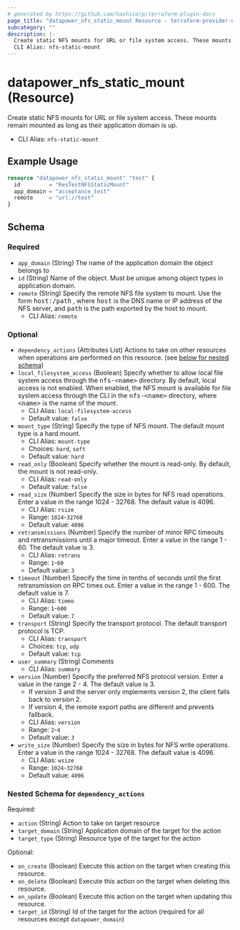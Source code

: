 ```yaml
---
# generated by https://github.com/hashicorp/terraform-plugin-docs
page_title: "datapower_nfs_static_mount Resource - terraform-provider-datapower"
subcategory: ""
description: |-
  Create static NFS mounts for URL or file system access. These mounts remain mounted as long as their application domain is up.
  CLI Alias: nfs-static-mount
---
```


# datapower_nfs_static_mount (Resource)

Create static NFS mounts for URL or file system access. These mounts remain mounted as long as their application domain is up.
  - CLI Alias: `nfs-static-mount`

## Example Usage

```terraform
resource "datapower_nfs_static_mount" "test" {
  id         = "ResTestNFSStaticMount"
  app_domain = "acceptance_test"
  remote     = "url://test"
}
```

<!-- schema generated by tfplugindocs -->
## Schema

### Required

- `app_domain` (String) The name of the application domain the object belongs to
- `id` (String) Name of the object. Must be unique among object types in application domain.
- `remote` (String) Specify the remote NFS file system to mount. Use the form <tt>host:/path</tt> , where <tt>host</tt> is the DNS name or IP address of the NFS server, and <tt>path</tt> is the path exported by the host to mount.
  - CLI Alias: `remote`

### Optional

- `dependency_actions` (Attributes List) Actions to take on other resources when operations are performed on this resource. (see [below for nested schema](#nestedatt--dependency_actions))
- `local_filesystem_access` (Boolean) Specify whether to allow local file system access through the <tt>nfs-&lt;name></tt> directory. By default, local access is not enabled. When enabled, the NFS mount is available for file system access through the CLI in the <tt>nfs-&lt;name></tt> directory, where <tt>&lt;name></tt> is the name of the mount.
  - CLI Alias: `local-filesystem-access`
  - Default value: `false`
- `mount_type` (String) Specify the type of NFS mount. The default mount type is a hard mount.
  - CLI Alias: `mount-type`
  - Choices: `hard`, `soft`
  - Default value: `hard`
- `read_only` (Boolean) Specify whether the mount is read-only. By default, the mount is not read-only.
  - CLI Alias: `read-only`
  - Default value: `false`
- `read_size` (Number) Specify the size in bytes for NFS read operations. Enter a value in the range 1024 - 32768. The default value is 4096.
  - CLI Alias: `rsize`
  - Range: `1024`-`32768`
  - Default value: `4096`
- `retransmissions` (Number) Specify the number of minor RPC timeouts and retransmissions until a major timeout. Enter a value in the range 1 - 60. The default value is 3.
  - CLI Alias: `retrans`
  - Range: `1`-`60`
  - Default value: `3`
- `timeout` (Number) Specify the time in tenths of seconds until the first retransmission on RPC times out. Enter a value in the range 1 - 600. The default value is 7.
  - CLI Alias: `timeo`
  - Range: `1`-`600`
  - Default value: `7`
- `transport` (String) Specify the transport protocol. The default transport protocol is TCP.
  - CLI Alias: `transport`
  - Choices: `tcp`, `udp`
  - Default value: `tcp`
- `user_summary` (String) Comments
  - CLI Alias: `summary`
- `version` (Number) Specify the preferred NFS protocol version. Enter a value in the range 2 - 4. The default value is 3. <ul><li>If version 3 and the server only implements version 2, the client falls back to version 2.</li><li>If version 4, the remote export paths are different and prevents fallback.</li></ul>
  - CLI Alias: `version`
  - Range: `2`-`4`
  - Default value: `3`
- `write_size` (Number) Specify the size in bytes for NFS write operations. Enter a value in the range 1024 - 32768. The default value is 4096.
  - CLI Alias: `wsize`
  - Range: `1024`-`32768`
  - Default value: `4096`

<a id="nestedatt--dependency_actions"></a>
### Nested Schema for `dependency_actions`

Required:

- `action` (String) Action to take on target resource
- `target_domain` (String) Application domain of the target for the action
- `target_type` (String) Resource type of the target for the action

Optional:

- `on_create` (Boolean) Execute this action on the target when creating this resource.
- `on_delete` (Boolean) Execute this action on the target when deleting this resource.
- `on_update` (Boolean) Execute this action on the target when updating this resource.
- `target_id` (String) Id of the target for the action (required for all resources except `datapower_domain`)
